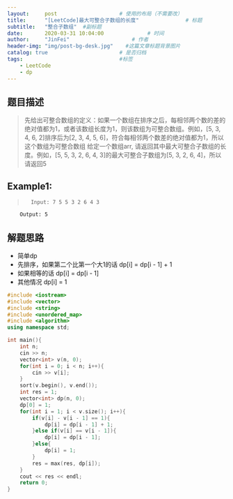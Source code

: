 ```yaml
---
layout:     post                    # 使用的布局（不需要改） 
title:      "[LeetCode]最大可整合子数组的长度"               # 标题  
subtitle:   "整合子数组"  #副标题 
date:       2020-03-31 10:04:00              # 时间 
author:     "JinFei"                    # 作者 
header-img: "img/post-bg-desk.jpg"    #这篇文章标题背景图片 
catalog: true                       # 是否归档 
tags:                               #标签     
    - LeetCode 
    - dp
---
```


## 题目描述
> 先给出可整合数组的定义：如果一个数组在排序之后，每相邻两个数的差的绝对值都为1，或者该数组长度为1，则该数组为可整合数组。例如，[5, 3, 4, 6, 2]排序后为[2, 3, 4, 5, 6]，符合每相邻两个数差的绝对值都为1，所以这个数组为可整合数组
给定一个数组arr, 请返回其中最大可整合子数组的长度。例如，[5, 5, 3, 2, 6, 4, 3]的最大可整合子数组为[5, 3, 2, 6, 4]，所以请返回5

## Example1:
 
>       Input: 7 5 5 3 2 6 4 3
        Output: 5


## 解题思路
- 简单dp
- 先排序，如果第二个比第一个大1的话 dp[i] = dp[i - 1] + 1
- 如果相等的话 dp[i] = dp[i - 1]
- 其他情况 dp[i] = 1

```C++
#include <iostream>
#include <vector>
#include <string>
#include <unordered_map>
#include <algorithm>
using namespace std;

int main(){
    int n;
    cin >> n;
    vector<int> v(n, 0);
    for(int i = 0; i < n; i++){
        cin >> v[i];
    }
    sort(v.begin(), v.end());
    int res = 1;
    vector<int> dp(n, 0);
    dp[0] = 1;
    for(int i = 1; i < v.size(); i++){
        if(v[i] - v[i - 1] == 1){
            dp[i] = dp[i - 1] + 1;
        }else if(v[i] == v[i - 1]){
            dp[i] = dp[i - 1];
        }else{
            dp[i] = 1;
        }
        res = max(res, dp[i]);
    }
    cout << res << endl;
    return 0;
}

```
